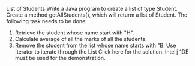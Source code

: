 List of Students
Write a Java program to create a list of type Student.
Create a method getAlIStudents(), which will returm a list of Student.
The following task needs to be done:
1. Retrieve the student whose name start with "H".
2. Calculate average of all the marks of all the students.
3. Remove the student from the list whose name starts with "B.
   Use Iterator to iterate through the List
   Click here for the solution.
   Intellj 1DE must be used for the demonstration.